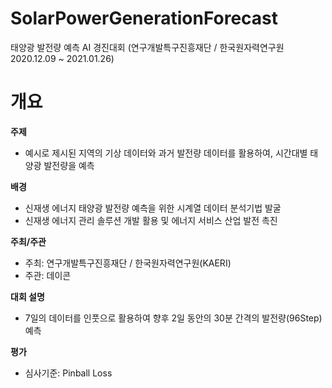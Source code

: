 # SolarPowerGenerationForecast
태양광 발전량 예측 AI 경진대회 (연구개발특구진흥재단 / 한국원자력연구원 2020.12.09 ~ 2021.01.26)

# 개요
**주제**<br>
- 예시로 제시된 지역의 기상 데이터와 과거 발전량 데이터를 활용하여, 시간대별 태양광 발전량을 예측

**배경**<br>
- 신재생 에너지 태양광 발전량 예측을 위한 시계열 데이터 분석기법 발굴
- 신재생 에너지 관리 솔루션 개발 활용 및 에너지 서비스 산업 발전 촉진

**주최/주관**<br>
- 주최: 연구개발특구진흥재단 / 한국원자력연구원(KAERI)
- 주관: 데이콘

**대회 설명**<br>
- 7일의 데이터를 인풋으로 활용하여 향후 2일 동안의 30분 간격의 발전량(96Step) 예측

**평가**<br>
- 심사기준: Pinball Loss
